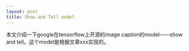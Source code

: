 ```yaml
---
layout: post
title: Show and Tell model
---
```


<div class>
  本文介绍一下google在tensorflow上开源的image caption的model——show and tell。这个model是根据文章xxx实现的。
</div>